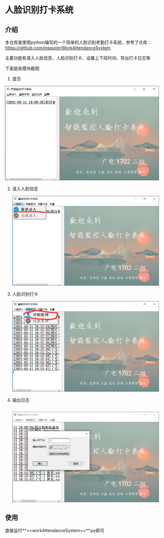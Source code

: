 # 人脸识别打卡系统
## 介绍

本仓库是使用python编写的一个简单的人脸识别考勤打卡系统，参考了仓库：https://github.com/inspurer/WorkAttendanceSystem

主要功能有录入人脸信息、人脸识别打卡、设置上下班时间、导出打卡日志等

下面是各模块截图

1. 首页

![首页](test/首页.png)

2. 录入人脸信息

   ![点击新建录入](test/点击新建录入.png)

3. 人脸识别打卡

   ![点击开始签到](test/点击开始签到.png)

4. 输出日志

   ## ![输入导出日志信息](test/输入导出日志信息.png)

## 使用

直接运行**==workAttendanceSystem==**.py即可


